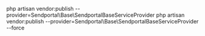 php artisan vendor:publish --provider=Sendportal\\Base\\SendportalBaseServiceProvider
php artisan vendor:publish --provider=Sendportal\\Base\\SendportalBaseServiceProvider --force

